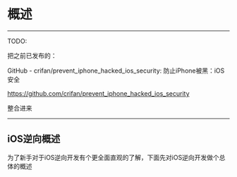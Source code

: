 # 概述

---

TODO:

把之前已发布的：

GitHub - crifan/prevent_iphone_hacked_ios_security: 防止iPhone被黑：iOS安全

https://github.com/crifan/prevent_iphone_hacked_ios_security

整合进来

---


## iOS逆向概述

为了新手对于iOS逆向开发有个更全面直观的了解，下面先对iOS逆向开发做个总体的概述
